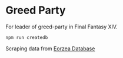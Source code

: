 Greed Party
===

For leader of greed-party in Final Fantasy XIV.

```
npm run createdb
```

Scraping data from [Eorzea Database](http://jp.finalfantasyxiv.com/lodestone/playguide/db/)

